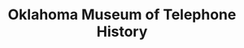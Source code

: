 ---
layout: repo
title: "Oklahoma Museum of Telephone History"
id: 24545
permalink: repos/24545/
---